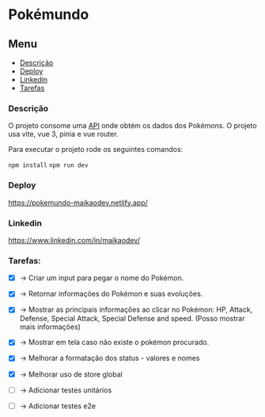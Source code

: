 # Pokémundo

## Menu

- [Descrição](#Descrição)
- [Deploy](#Deploy)
- [Linkedin](#Linkedin)
- [Tarefas](#Tarefas)

### Descrição

O projeto consome uma [API](https://pokeapi.co/) onde obtém os dados dos Pokémons.
O projeto usa vite, vue 3, pinia e vue router.

Para executar o projeto rode os seguintes comandos:

`npm install`
`npm run dev`

### Deploy

https://pokemundo-maikaodev.netlify.app/

### Linkedin

https://www.linkedin.com/in/maikaodev/

### Tarefas:

- [x] -> Criar um input para pegar o nome do Pokémon.
- [x] -> Retornar informações do Pokémon e suas evoluções.
- [x] -> Mostrar as principais informações ao clicar no Pokémon:
      HP, Attack, Defense, Special Attack, Special Defense and speed. (Posso mostrar mais informações)
- [x] -> Mostrar em tela caso não existe o pokémon procurado.
- [x] -> Melhorar a formatação dos status - valores e nomes
- [x] -> Melhorar uso de store global

- [ ] -> Adicionar testes unitários
- [ ] -> Adicionar testes e2e
